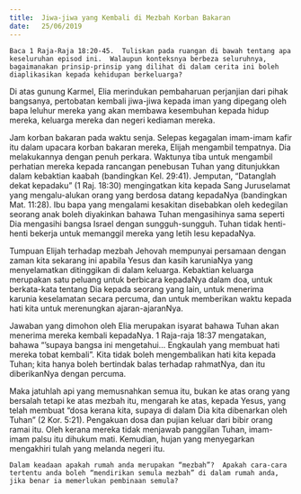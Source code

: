 ```yaml
---
title:  Jiwa-jiwa yang Kembali di Mezbah Korban Bakaran
date:   25/06/2019
---
```


`Baca 1 Raja-Raja 18:20-45.  Tuliskan pada ruangan di bawah tentang apa keseluruhan episod ini.  Walaupun konteksnya berbeza seluruhnya, bagaimanakan prinsip-prinsip yang dilihat di dalam cerita ini boleh diaplikasikan kepada kehidupan berkeluarga?`

Di atas gunung Karmel, Elia merindukan pembaharuan perjanjian dari pihak bangsanya, pertobatan kembali jiwa-jiwa kepada iman yang dipegang oleh bapa leluhur mereka yang akan membawa kesembuhan kepada hidup mereka, keluarga mereka dan negeri kediaman mereka.

Jam korban bakaran pada waktu senja.  Selepas kegagalan imam-imam kafir itu dalam upacara korban bakaran mereka, Elijah mengambil tempatnya.  Dia melakukannya dengan penuh perkara. Waktunya tiba untuk mengambil perhatian mereka kepada rancangan penebusan Tuhan yang ditunjukkan dalam kebaktian kaabah (bandingkan Kel. 29:41).  Jemputan, “Datanglah dekat kepadaku” (1 Raj. 18:30) mengingatkan kita kepada Sang Juruselamat yang mengalu-alukan orang yang berdosa datang kepadaNya (bandingkan Mat. 11:28).  Ibu bapa yang mengalami kesakitan disebabkan oleh kedegilan seorang anak boleh diyakinkan bahawa Tuhan mengasihinya sama seperti Dia mengasihi bangsa Israel dengan sungguh-sungguh.  Tuhan tidak henti-henti bekerja untuk memanggil mereka yang letih lesu kepadaNya.

Tumpuan Elijah terhadap mezbah Jehovah mempunyai persamaan dengan zaman kita sekarang ini apabila Yesus dan kasih karuniaNya yang menyelamatkan ditinggikan di dalam keluarga.  Kebaktian keluarga merupakan satu peluang untuk berbicara kepadaNya dalam doa, untuk berkata-kata tentang Dia kepada seorang yang lain, untuk menerima karunia keselamatan secara percuma, dan untuk memberikan waktu kepada hati kita untuk merenungkan ajaran-ajaranNya.

Jawaban yang dimohon oleh Elia merupakan isyarat bahawa Tuhan akan menerima mereka kembali kepadaNya.  1 Raja-raja 18:37 mengatakan, bahawa “’supaya bangsa ini mengetahui… Engkaulah yang membuat hati mereka tobat kembali”.  Kita tidak boleh mengembalikan hati kita kepada Tuhan; kita hanya boleh bertindak balas terhadap rahmatNya, dan itu diberikanNya dengan percuma.

Maka jatuhlah api yang memusnahkan semua itu, bukan ke atas orang yang bersalah tetapi ke atas mezbah itu, mengarah ke atas, kepada Yesus, yang telah membuat “dosa kerana kita, supaya di dalam Dia kita dibenarkan oleh Tuhan” (2 Kor. 5:21).  Pengakuan dosa dan pujian keluar dari bibir orang ramai itu.  Oleh kerana mereka tidak menjawab panggilan Tuhan, imam-imam palsu itu dihukum mati.  Kemudian, hujan yang menyegarkan mengakhiri tulah yang melanda negeri itu.

`Dalam keadaan apakah rumah anda merupakan “mezbah”?  Apakah cara-cara tertentu anda boleh “mendirikan semula mezbah” di dalam rumah anda, jika benar ia memerlukan pembinaan semula?`